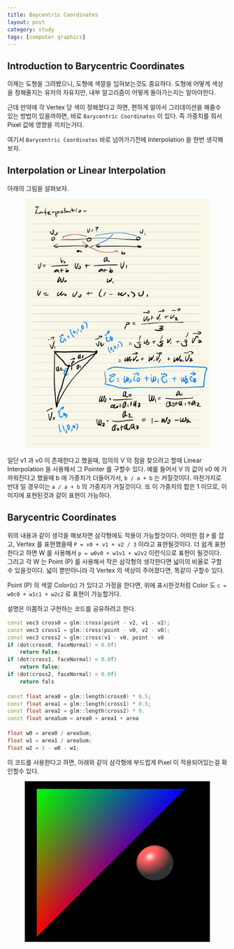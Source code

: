 ```yaml
---
title: Baycentric Coordinates
layout: post
category: study
tags: [computer graphics]
---
```




## Introduction to Barycentric Coordinates

이제는 도형을 그려봤으니, 도형에 색깔을 입혀보는것도 중요하다. 도형에 어떻게 색상을 정해줄지는 유저의 자유지만, 내부 알고리즘이 어떻게 돌아가는지는 알아야한다.

근데 만약에 각 Vertex 당 색이 정해졌다고 하면, 편하게 알아서 그라데이션을 해줄수 있는 방법이 있을까하면, 바로 `Barycentric Coordinates` 이 있다. 즉 가중치를 줘서 Pixel 값에 영향을 끼치는거다.

여기서 `Barycentric Coordinates` 바로 넘어가기전에 Interpolation 을 한번 생각해보자.

## Interpolation or Linear Interpolation

아래의 그림을 살펴보자.

<figure>
  <img src = "../../../assets/img/photo/4-27-2023/note.JPG">
</figure>

일단 v1 과 v0 이 존재한다고 했을때, 임의의 V 의 점을 찾으려고 할때 Linear Interpolation 을 사용해서 그 Pointer 를 구할수 있다. 예를 들어서 V 의 값이 v0 에 가까워진다고 했을때 b 에 가중치가 더들어가서, `b / a + b` 는 커질것이다. 마찬가지로 반대 일 경우이는 `a / a + b` 의 가중치가 거질것이다.
또 이 가중치의 합은 1 이므로, 이미지에 표현된것과 같이 표현이 가능하다.

## Barycentric Coordinates

위의 내용과 같이 생각을 해보자면 삼각형에도 적용이 가능할것이다. 어떠한 점 `P` 를 잡고, Vertex 를 표현했을때 `P = v0 + v1 + v2 / 3` 이라고 표현될것이다. 더 쉽게 표현한다고 하면 W 를 사용해서 `p = w0v0 + w1v1 + w2v2` 이런식으로 표현이 될것이다. 그리고 각 W 는 Point (P) 를 사용해서 작은 삼각형의 생각한다면 넓이의 비율로 구할수 있을것이다. 넓이 뿐만아니라 각 Vertex 의 색상이 주어졌다면, 똑같이 구할수 있다.

Point (P) 의 색깔 Color(c) 가 있다고 가정을 한다면, 위에 표시한것처럼 Color 도 `c = w0c0 + w1c1 + w2c2` 로 표현이 가능할거다.

설명은 이쯤하고 구현하는 코드를 공유하려고 한다.

```c++
const vec3 cross0 = glm::cross(point - v2, v1 - v2);
const vec3 cross1 = glm::cross(point - v0, v2 - v0);
const vec3 cross2 = glm::cross(v1 - v0, point - v0
if (dot(cross0, faceNormal) < 0.0f)
    return false;
if (dot(cross1, faceNormal) < 0.0f)
    return false;
if (dot(cross2, faceNormal) < 0.0f)
    return fals

const float area0 = glm::length(cross0) * 0.5;
const float area1 = glm::length(cross1) * 0.5;
const float area2 = glm::length(cross2) * 0.
const float areaSum = area0 + area1 + area

float w0 = area0 / areaSum;
float w1 = area1 / areaSum;
float w2 = 1 - w0 - w1;
```

이 코드를 사용한다고 하면, 아래와 같이 삼각형에 부드럽게 Pixel 이 적용되어있는걸 확인할수 있다.

<figure>
  <img src = "../../../assets/img/photo/4-27-2023/barycentric_coordinates.JPG">
</figure>
